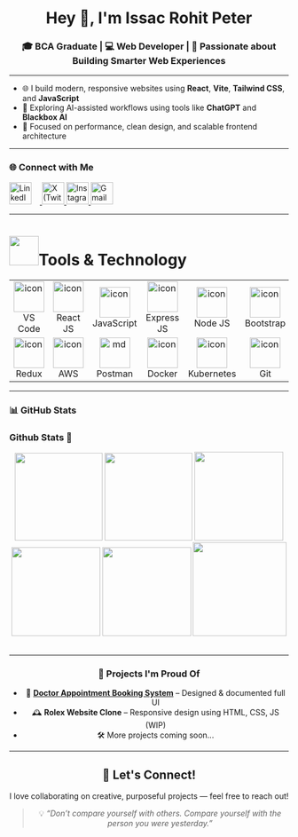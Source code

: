 <h1 align="center">Hey 👋, I'm Issac Rohit Peter</h1>
<h3 align="center">🎓 BCA Graduate | 💻 Web Developer | 🚀 Passionate about Building Smarter Web Experiences</h3>

---

- 🌐 I build modern, responsive websites using **React**, **Vite**, **Tailwind CSS**, and **JavaScript**
- 🤖 Exploring AI-assisted workflows using tools like **ChatGPT** and **Blackbox AI**
- 🎯 Focused on performance, clean design, and scalable frontend architecture
  
---

### 🌐 Connect with Me

<p align="left">
  <a href="https://linkedin.com/in/issac-rohit-peter" target="_blank">
    <img src="https://cdn.jsdelivr.net/gh/devicons/devicon/icons/linkedin/linkedin-original.svg" alt="LinkedIn" width="40" height="40" style="margin-right: 15px;" />
  </a>
  <a href="https://twitter.com/irpeter7" target="_blank">
    <img src="https://cdn.jsdelivr.net/gh/simple-icons/simple-icons/icons/x.svg" alt="X (Twitter)" width="40" height="40"/>
  </a>
  <a href="https://instagram.com/notalwayspeter" target="_blank">
    <img src="https://upload.wikimedia.org/wikipedia/commons/e/e7/Instagram_logo_2016.svg" alt="Instagram" width="40" height="40"/>
  </a>
  <a href="mailto:issacrohitpeter@gmail.com" target="_blank">
    <img src="https://cdn.jsdelivr.net/gh/simple-icons/simple-icons/icons/gmail.svg" alt="Gmail" width="40" height="40"/>
  </a>
</p>

---

</tr>
</table>
 
<h1><img src="https://media.tenor.com/Pnb_hVWq2sgAAAAj/on-process-dig.gif" width="53" height="53"/>Tools & Technology</h1>

<table align="center" class="table table-dark">
  <tr bg-dark>
    <td align="center" width="90">
      <img src="https://skillicons.dev/icons?i=vscode" alt="icon" width="55" height="55" />
      <br>VS Code
    </td>
    <td align="center" width="90">
      <img src="https://skillicons.dev/icons?i=react" alt="icon" width="55" height="55" />
      <br>React JS
    </td>
    <td align="center" width="90">
      <img src="https://skillicons.dev/icons?i=js" alt="icon" width="55" height="55" />
      <br>JavaScript
    </td>
    <td align="center" width="90">
      <img src="https://skillicons.dev/icons?i=express" alt="icon" width="55" height="55" />
      <br>Express JS
    </td>
    <td align="center" width="90">
      <img src="https://skillicons.dev/icons?i=nodejs" alt="icon" width="55" height="55" />
      <br>Node JS
    </td>
    <td align="center" width="90">
      <img src="https://skillicons.dev/icons?i=bootstrap" alt="icon" width="55" height="55" />
      <br>Bootstrap
    </td>
    <td align="center" width="90">
      <img src="https://skillicons.dev/icons?i=mongodb" alt="icon" width="55" height="55" />
      <br>MongoDB
    </td>
    <td align="center" width="90">
      <img src="https://skillicons.dev/icons?i=postgresql" alt="icon" width="55" height="55" />
      <br>PostgreSQL
    </td>
  </tr>
  <tr>
    <td align="center" width="90">
      <img src="https://skillicons.dev/icons?i=redux" alt="icon" width="55" height="55" />
      <br>Redux
    </td>
    <td align="center" width="90">
      <img src="https://skillicons.dev/icons?i=aws" alt="icon" width="55" height="55" />
      <br>AWS
    </td>
    <td align="center" width="90">
      <img src="https://skillicons.dev/icons?i=postman" width="55" height="55" alt="md" />
      <br>Postman
    </td>
    <td align="center" width="90">
      <img src="https://skillicons.dev/icons?i=docker" alt="icon" width="55" height="55" />
      <br>Docker
    </td>
    <td align="center" width="90">
      <img src="https://skillicons.dev/icons?i=kubernetes" alt="icon" width="55" height="55" />
      <br>Kubernetes
    </td>
    <td align="center" width="90">
      <img src="https://skillicons.dev/icons?i=git" alt="icon" width="55" height="55" />
      <br>Git
    </td>
    <td align="center" width="90">
      <img src="https://skillicons.dev/icons?i=figma" alt="icon" width="55" height="55" />
      <br>Figma
    </td>
    <td align="center" width="90">
      <img src="https://skillicons.dev/icons?i=tailwind" alt="icon" width="55" height="55" />
      <br>Tailwind
    </td>
  </tr>
</table>

---

### 📊 GitHub Stats
### Github Stats 🧊

<div align="center">

<img height="158em" src="https://github-profile-summary-cards.vercel.app/api/cards/profile-details?username=shivhere007&theme=radical">
<img height="158em" src="https://github-profile-summary-cards.vercel.app/api/cards/stats?username=shivhere007&theme=radical">
<img height="160em" src="https://github-profile-summary-cards.vercel.app/api/cards/repos-per-language?username=shivhere007&theme=radical">
<img height="160em" src="https://github-profile-summary-cards.vercel.app/api/cards/most-commit-language?username=shivhere007&theme=radical">
<img height="160em" src="https://github-profile-summary-cards.vercel.app/api/cards/productive-time?username=shivhere007&theme=radical&utcOffset=8">
<img height="169em" src="https://github-readme-stats.vercel.app/api?username=shivhere007&theme=radical&hide_border=false&include_all_commits=false&count_private=false">

<br/>
<br/>

---

### 🚀 Projects I'm Proud Of

- 🎨 **[Doctor Appointment Booking System](https://github.com/itspeter03/your-project-link)** – Designed & documented full UI
- 🕰️ **Rolex Website Clone** – Responsive design using HTML, CSS, JS (WIP)
- 🛠️ More projects coming soon...

---

## 🌟 Let's Connect!
I love collaborating on creative, purposeful projects — feel free to reach out!

> 💡 *“Don’t compare yourself with others. Compare yourself with the person you were yesterday.”*

